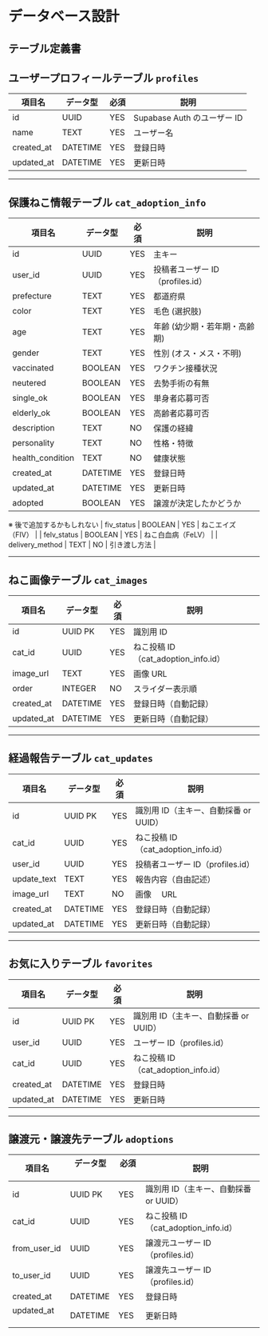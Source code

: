 # データベース設計

## テーブル定義書

## ユーザープロフィールテーブル `profiles`

| 項目名     | データ型 | 必須 | 説明                        |
| ---------- | -------- | ---- | --------------------------- |
| id         | UUID     | YES  | Supabase Auth のユーザー ID |
| name       | TEXT     | YES  | ユーザー名                  |
| created_at | DATETIME | YES  | 登録日時                    |
| updated_at | DATETIME | YES  | 更新日時                    |

---

## 保護ねこ情報テーブル `cat_adoption_info`

| 項目名           | データ型 | 必須 | 説明                             |
| ---------------- | -------- | ---- | -------------------------------- |
| id               | UUID     | YES  | 主キー                           |
| user_id          | UUID     | YES  | 投稿者ユーザー ID（profiles.id） |
| prefecture       | TEXT     | YES  | 都道府県                         |
| color            | TEXT     | YES  | 毛色 (選択肢)                    |
| age              | TEXT     | YES  | 年齢 (幼少期・若年期・高齢期)    |
| gender           | TEXT     | YES  | 性別 (オス・メス・不明)          |
| vaccinated       | BOOLEAN  | YES  | ワクチン接種状況                 |
| neutered         | BOOLEAN  | YES  | 去勢手術の有無                   |
| single_ok        | BOOLEAN  | YES  | 単身者応募可否                   |
| elderly_ok       | BOOLEAN  | YES  | 高齢者応募可否                   |
| description      | TEXT     | NO   | 保護の経緯                       |
| personality      | TEXT     | NO   | 性格・特徴                       |
| health_condition | TEXT     | NO   | 健康状態                         |
| created_at       | DATETIME | YES  | 登録日時                         |
| updated_at       | DATETIME | YES  | 更新日時                         |
| adopted          | BOOLEAN  | YES  | 譲渡が決定したかどうか           |

※ 後で追加するかもしれない
| fiv_status | BOOLEAN | YES | ねこエイズ（FIV） |
| felv_status | BOOLEAN | YES | ねこ白血病（FeLV） |
| delivery_method | TEXT | NO | 引き渡し方法 |

---

## ねこ画像テーブル `cat_images`

| 項目名     | データ型 | 必須 | 説明                                |
| ---------- | -------- | ---- | ----------------------------------- |
| id         | UUID PK  | YES  | 識別用 ID                           |
| cat_id     | UUID     | YES  | ねこ投稿 ID（cat_adoption_info.id） |
| image_url  | TEXT     | YES  | 画像 URL                            |
| order      | INTEGER  | NO   | スライダー表示順                    |
| created_at | DATETIME | YES  | 登録日時（自動記録）                |
| updated_at | DATETIME | YES  | 更新日時（自動記録）                |

---

## 経過報告テーブル `cat_updates`

| 項目名      | データ型 | 必須 | 説明                                  |
| ----------- | -------- | ---- | ------------------------------------- |
| id          | UUID PK  | YES  | 識別用 ID（主キー、自動採番 or UUID） |
| cat_id      | UUID     | YES  | ねこ投稿 ID（cat_adoption_info.id）   |
| user_id     | UUID     | YES  | 投稿者ユーザー ID（profiles.id）      |
| update_text | TEXT     | YES  | 報告内容（自由記述）                  |
| image_url   | TEXT     | NO   | 画像　 URL                            |
| created_at  | DATETIME | YES  | 登録日時（自動記録）                  |
| updated_at  | DATETIME | YES  | 更新日時（自動記録）                  |

---

## お気に入りテーブル `favorites`

| 項目名     | データ型 | 必須 | 説明                                  |
| ---------- | -------- | ---- | ------------------------------------- |
| id         | UUID PK  | YES  | 識別用 ID（主キー、自動採番 or UUID） |
| user_id    | UUID     | YES  | ユーザー ID（profiles.id）            |
| cat_id     | UUID     | YES  | ねこ投稿 ID（cat_adoption_info.id）   |
| created_at | DATETIME | YES  | 登録日時                              |
| updated_at | DATETIME | YES  | 更新日時                              |

---

## 譲渡元・譲渡先テーブル `adoptions`

| 項目名 　     | データ型 　 | 必須 　 | 説明                                  |
| ------------- | ----------- | ------- | ------------------------------------- |
| id 　         | UUID PK     | YES     | 識別用 ID（主キー、自動採番 or UUID） |
| cat_id 　     | UUID        | YES     | ねこ投稿 ID（cat_adoption_info.id）   |
| from_user_id  | UUID        | YES     | 譲渡元ユーザー ID（profiles.id）      |
| to_user_id 　 | UUID        | YES     | 譲渡先ユーザー ID（profiles.id）      |
| created_at 　 | DATETIME    | YES     | 登録日時                              |
| updated_at 　 | DATETIME    | YES     | 更新日時                              |
